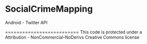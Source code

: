 SocialCrimeMapping
==================

Android - Twitter API

==========================
This code is protected under a 
Attribution - NonCommercial-NoDerivs Creative Commons license
